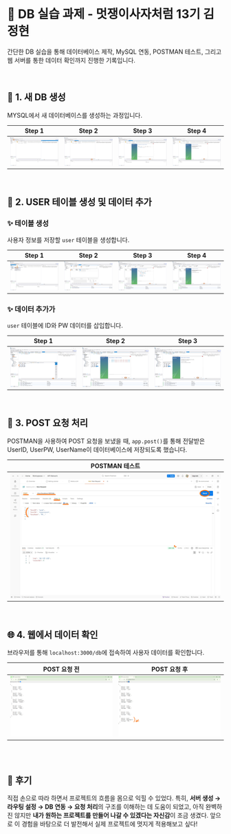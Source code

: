 # 📘 DB 실습 과제 - 멋쟁이사자처럼 13기 김정현

간단한 DB 실습을 통해 데이터베이스 제작, MySQL 연동, POSTMAN 테스트, 그리고 웹 서버를 통한 데이터 확인까지 진행한 기록입니다.

<br>

## 📂 1. 새 DB 생성

MYSQL에서 새 데이터베이스를 생성하는 과정입니다.

| Step 1 | Step 2 | Step 3 | Step 4 |
|:------:|:------:|:------:|:------:|
|![makeDB1](./README_image/makeDB_1.jpg)|![makeDB2](./README_image/makeDB_2.jpg)|![makeDB3](./README_image/makeDB_3.jpg)|![makeDB4](./README_image/makeDB_4.jpg)|

<br>

## 👾 2. USER 테이블 생성 및 데이터 추가

### ✨ 테이블 생성

사용자 정보를 저장할 `user` 테이블을 생성합니다.

| Step 1 | Step 2 | Step 3 | Step 4 |
|:------:|:------:|:------:|:------:|
|![makeTable1](./README_image/makeTable_1.jpg)|![makeTable2](./README_image/makeTable_2.jpg)|![makeTable3](./README_image/makeTable_3.jpg)|![makeTable4](./README_image/makeTable_4.jpg)|

### ✨ 데이터 추가가

`user` 테이블에 ID와 PW 데이터를 삽입합니다.

| Step 1 | Step 2 | Step 3 |
|:------:|:------:|:------:|
|![addDATA1](./README_image/addDATA_1.jpg)|![addDATA2](./README_image/addDATA_2.jpg)|![addDATA3](./README_image/addDATA_3.jpg)|

<br>

## 📮 3. POST 요청 처리

POSTMAN을 사용하여 POST 요청을 보냈을 때, `app.post()`를 통해 전달받은 UserID, UserPW, UserName이 데이터베이스에 저장되도록 했습니다.

| POSTMAN 테스트 |
|:--------------:|
|![POSTMAN](./README_image/POSTMAN.jpg)|

<br>

## 🌐 4. 웹에서 데이터 확인

브라우저를 통해 `localhost:3000/db`에 접속하여 사용자 데이터를 확인합니다.

| POST 요청 전 | POST 요청 후 |
|:---------------:|:--------------:|
|![get_db_before](./README_image/beforeget_db.png)|![get_db_after](./README_image/afterget_db.jpg)|

<br><br>

## 📝 후기

직접 손으로 따라 하면서 프로젝트의 흐름을 몸으로 익힐 수 있었다. 특히, **서버 생성 → 라우팅 설정 → DB 연동 → 요청 처리**의 구조를 이해하는 데 도움이 되었고, 아직 완벽하진 않지만 **내가 원하는 프로젝트를 만들어 나갈 수 있겠다는 자신감**이 조금 생겼다. 앞으로 이 경험을 바탕으로 더 발전해서 실제 프로젝트에 멋지게 적용해보고 싶다!
